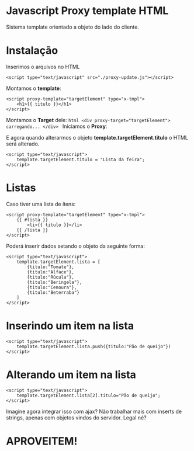 
# Javascript Proxy template HTML
Sistema template orientado a objeto do lado do cliente.

# Instalação
Inserimos o arquivos no HTML 

	<script type="text/javascript" src="./proxy-update.js"></script>

Montamos o **template**:

	<script proxy-template="targetElement" type="x-tmpl">
		<h1>{{ titulo }}</h1>
	</script>

Montamos o **Target** dele:
``html
    <div proxy-target="targetElement">
    		carregando...
    </div>
``
Iniciamos o **Proxy**:
	<script type="text/javascript">
		proxy.initProxy();
	</script>

E agora quando alterarmos o objeto **template.targetElement.titulo** o HTML será alterado.

	<script type="text/javascript">
		template.targetElement.titulo = "Lista da feira";
	</script>

# Listas
Caso tiver uma lista de ítens:

    <script proxy-template="targetElement" type="x-tmpl">
    	{{ #lista }}
    		<li>{{ titulo }}</li>
    	{{ /lista }}
    </script>
Poderá inserir dados setando o objeto da seguinte forma:

    <script type="text/javascript">
	    template.targetElement.lista = [
		    {titulo:"Tomate"},
		    {titulo:"Alface"},
		    {titulo:"Rúcula"},
		    {titulo:"Beringela"},
		    {titulo:"Cenoura"},
		    {titulo:"Beterraba"}
	    ]
    </script>

# Inserindo um item na lista
	<script type="text/javascript">
		template.targetElement.lista.push({titulo:"Pão de queijo"})
	</script> 
# Alterando um item na lista
	<script type="text/javascript">
		template.targetElement.lista[2].titulo="Pão de queijo";
	</script> 

Imagine agora integrar isso com ajax?
Não trabalhar mais com inserts de strings, apenas com objetos vindos do  servidor.   Legal né? 

# APROVEITEM!